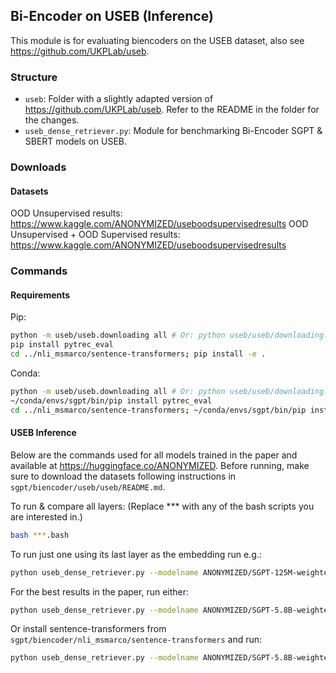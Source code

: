 ## Bi-Encoder on USEB (Inference)

This module is for evaluating biencoders on the USEB dataset, also see https://github.com/UKPLab/useb.


### Structure

- `useb`: Folder with a slightly adapted version of https://github.com/UKPLab/useb. Refer to the README in the folder for the changes.
- `useb_dense_retriever.py`: Module for benchmarking Bi-Encoder SGPT & SBERT models on USEB.


### Downloads

#### Datasets

OOD Unsupervised results: https://www.kaggle.com/ANONYMIZED/useboodsupervisedresults
OOD Unsupervised + OOD Supervised results: https://www.kaggle.com/ANONYMIZED/useboodsupervisedresults

### Commands

#### Requirements

Pip:
```bash
python -m useb/useb.downloading all # Or: python useb/useb/downloading.py all
pip install pytrec_eval
cd ../nli_msmarco/sentence-transformers; pip install -e .
```

Conda:
```bash
python -m useb/useb.downloading all # Or: python useb/useb/downloading.py all
~/conda/envs/sgpt/bin/pip install pytrec_eval
cd ../nli_msmarco/sentence-transformers; ~/conda/envs/sgpt/bin/pip install -e . 
```

#### USEB Inference

Below are the commands used for all models trained in the paper and available at https://huggingface.co/ANONYMIZED. Before running, make sure to download the datasets following instructions in `sgpt/biencoder/useb/useb/README.md`.

To run & compare all layers:
(Replace *** with any of the bash scripts you are interested in.)

```bash
bash ***.bash
```

To run just one using its last layer as the embedding run e.g.:

```bash
python useb_dense_retriever.py --modelname ANONYMIZED/SGPT-125M-weightedmean-nli --method weightedmean
```

For the best results in the paper, run either:

```bash
python useb_dense_retriever.py --modelname ANONYMIZED/SGPT-5.8B-weightedmean-nli-bitfit --method weightedmean
```

Or install sentence-transformers from `sgpt/biencoder/nli_msmarco/sentence-transformers` and run:

```bash
python useb_dense_retriever.py --modelname ANONYMIZED/SGPT-5.8B-weightedmean-nli-bitfit --usest --method weightedmean
```
